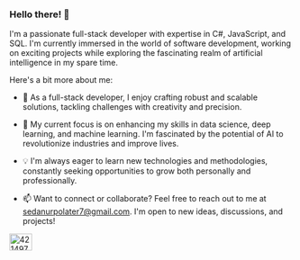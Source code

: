 ### Hello there! 👋

I'm a passionate full-stack developer with expertise in C#, JavaScript, and SQL. I'm currently immersed in the world of software development, working on exciting projects while exploring the fascinating realm of artificial intelligence in my spare time.

Here's a bit more about me:

- 🔭 As a full-stack developer, I enjoy crafting robust and scalable solutions, tackling challenges with creativity and precision.
  
- 🌱 My current focus is on enhancing my skills in data science, deep learning, and machine learning. I'm fascinated by the potential of AI to revolutionize industries and improve lives.

- 💡 I'm always eager to learn new technologies and methodologies, constantly seeking opportunities to grow both personally and professionally.

- 📫 Want to connect or collaborate? Feel free to reach out to me at sedanurpolater7@gmail.com. I'm open to new ideas, discussions, and projects!

<a href="https://stackoverflow.com/users/18040865/seda-nur-polater" target="blank"><img align="center" src="https://raw.githubusercontent.com/rahuldkjain/github-profile-readme-generator/master/src/images/icons/Social/stack-overflow.svg" alt="4214976" height="30" width="40" /></a>

